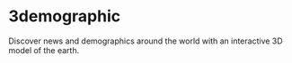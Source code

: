 # 3demographic

Discover news and demographics around the world with an interactive 3D model of the earth.

